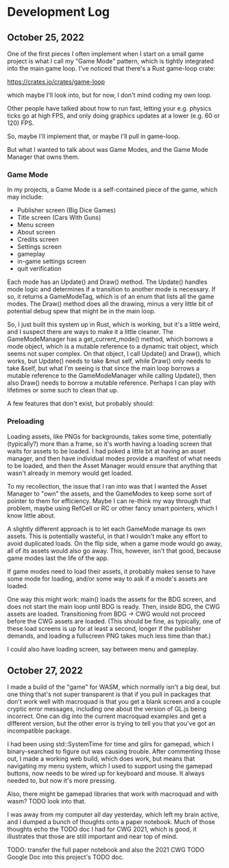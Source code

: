 # Development Log

## October 25, 2022

One of the first pieces I often implement when I start on a small game
project is what I call my "Game Mode" pattern, which is tightly
integrated into the main game loop. I've noticed that there's a Rust
game-loop crate:

https://crates.io/crates/game-loop

which maybe I'll look into, but for now, I don't mind coding my own
loop.

Other people have talked about how to run fast, letting your
e.g. physics ticks go at high FPS, and only doing graphics updates at
a lower (e.g. 60 or 120) FPS.

So, maybe I'll implement that, or maybe I'll pull in game-loop.

But what I wanted to talk about was Game Modes, and the Game Mode
Manager that owns them.

### Game Mode

In my projects, a Game Mode is a self-contained piece of the game,
which may include:

- Publisher screen (Big Dice Games)
- Title screen (Cars With Guns)
- Menu screen
- About screen
- Credits screen
- Settings screen
- gameplay
- in-game settings screen
- quit verification

Each mode has an Update() and Draw() method. The Update() handles mode
logic and determines if a transition to another mode is necessary. If
so, it returns a GameModeTag, which is of an enum that lists all the
game modes. The Draw() method does all the drawing, minus a very
little bit of potential debug spew that might be in the main loop.


So, I just built this system up in Rust, which is working, but it's a
little weird, and I suspect there are ways to make it a little
cleaner. The GameModeManager has a get_current_mode() method, which
borrows a mode object, which is a mutable reference to a dynamic trait
object, which seems not super complex. On that object, I call Update()
and Draw(), which works, but Update() needs to take &mut self, while
Draw() only needs to take &self, but what I'm seeing is that since the
main loop borrows a mutable reference to the GameModeManager while
calling Update(), then also Draw() needs to borrow a mutable
reference. Perhaps I can play with lifetimes or some such to clean
that up.


A few features that don't exist, but probably should:

### Preloading

Loading assets, like PNGs for backgrounds, takes some time,
potentially (typically?) more than a frame, so it's worth having a
loading screen that waits for assets to be loaded. I had poked a
little bit at having an asset manager, and then have individual modes
provide a manifest of what needs to be loaded, and then the Asset
Manager would ensure that anything that wasn't already in memory would
get loaded.

To my recollection, the issue that I ran into was that I wanted the
Asset Manager to "own" the assets, and the GameModes to keep some sort
of pointer to them for efficiency. Maybe I can re-think my way through
that problem, maybe using RefCell or RC or other fancy smart pointers,
which I know little about.

A slightly different approach is to let each GameMode manage its own
assets. This is potentially wasteful, in that I wouldn't make any
effort to avoid duplicated loads. On the flip side, when a game mode
would go away, all of its assets would also go away. This, however,
isn't that good, because game modes last the life of the app.

If game modes need to load their assets, it probably makes sense to
have some mode for loading, and/or some way to ask if a mode's assets
are loaded.

One way this might work: main() loads the assets for the BDG screen,
and does not start the main loop until BDG is ready. Then, inside BDG,
the CWG assets are loaded. Transitioning from BDG -> CWG would not
proceed before the CWG assets are loaded. (This should be fine, as
typically, one of these load screens is up for at least a second,
longer if the publisher demands, and loading a fullscreen PNG takes
much less time than that.)

I could also have loading screen, say between menu and gameplay.


## October 27, 2022

I made a build of the "game" for WASM, which normally isn't a big
deal, but one thing that's not super transparent is that if you pull
in packages that don't work well with macroquad is that you get a
blank screen and a couple cryptic error messages, including one about
the version of GL.js being incorrect. One can dig into the current
macroquad examples and get a different version, but the other error is
trying to tell you that you've got an incompatible package.

I had been using std::SystemTime for time and gilrs for gamepad, which
I binary-searched to figure out was causing trouble. After commenting
those out, I made a working web build, which does work, but means that
navigating my menu system, which I used to support using the gamepad
buttons, now needs to be wired up for keyboard and mouse. It always
needed to, but now it's more pressing.

Also, there might be gamepad libraries that work with macroquad and
with wasm? TODO look into that.

I was away from my computer all day yesterday, which left my brain
active, and I dumped a bunch of thoughts onto a paper notebook. Much
of those thoughts echo the TODO doc I had for CWG 2021, which is good,
it illustrates that those are still important and near top of mind.

TODO: transfer the full paper notebook and also the 2021 CWG TODO
Google Doc into this project's TODO doc.
